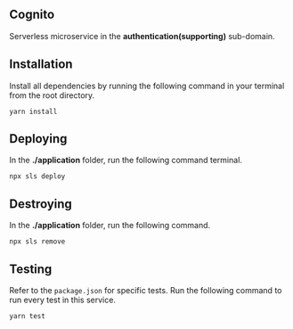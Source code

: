 ## **Cognito**
Serverless microservice in the **authentication(supporting)** sub-domain.
## **Installation**
Install all dependencies by running the following command in your terminal from the root directory.
```shell
yarn install
```

## **Deploying**
In the **./application** folder, run the following command terminal.
```shell
npx sls deploy
```

## Destroying
In the **./application** folder, run the following command.
```shell
npx sls remove
```

## Testing
Refer to the `package.json` for specific tests. Run the following command to run every test in this service.
```shell
yarn test
```